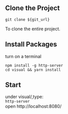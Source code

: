 ## Clone the Project

```git clone ${git_url}```

To clone the entire project.

## Install Packages
turn on a terminal

```npm install -g http-server```  
```cd visual && yarn install``` 

## Start
under visual/,type:  
```http-server```  
open http://localhost:8080/



